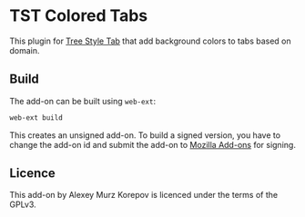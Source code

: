 # TST Colored Tabs

This plugin for [Tree Style Tab] that add background colors to tabs based on domain.

## Build

The add-on can be built using `web-ext`:

```sh
web-ext build
```

This creates an unsigned add-on. To build a signed version, you have to change
the add-on id and submit the add-on to [Mozilla Add-ons][amo] for signing.

## Licence

This add-on by Alexey Murz Korepov is licenced under the terms of the GPLv3.

[Tree Style Tab]: https://addons.mozilla.org/firefox/addon/tree-style-tab/
[amo]: https://addons.mozilla.org/
